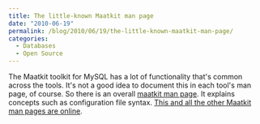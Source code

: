 ```yaml
---
title: The little-known Maatkit man page
date: "2010-06-19"
permalink: /blog/2010/06/19/the-little-known-maatkit-man-page/
categories:
  - Databases
  - Open Source
---
```

The Maatkit toolkit for MySQL has a lot of functionality that's common across the tools. It's not a good idea to document this in each tool's man page, of course. So there is an overall [maatkit man page][1]. It explains concepts such as configuration file syntax. [This and all the other Maatkit man pages are online][2].

 [1]: http://www.maatkit.org/doc/maatkit.html
 [2]: http://www.maatkit.org/doc/

